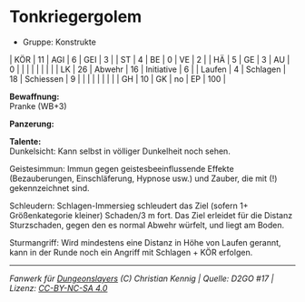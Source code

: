 # Tonkriegergolem  
- Gruppe: Konstrukte  

| KÖR    | 11 | AGI      | 6  | GEI        | 3   |
| ST     | 4  | BE       | 0  | VE         | 2   |
| HÄ     | 5  | GE       | 3  | AU         | 0   |
|        |    |          |    |            |     |
| LK     | 26 | Abwehr   | 16 | Initiative | 6   |
| Laufen | 4  | Schlagen | 18 | Schiessen  | 9   |
|        |    |          |    |            |     |
| GH     | 10 | GK       | no | EP         | 100 |


**Bewaffnung:**  
Pranke (WB+3)

**Panzerung:**  


**Talente:**  
Dunkelsicht: Kann selbst in völliger Dunkelheit noch sehen.

Geistesimmun: Immun gegen geistesbeeinflussende Effekte (Bezauberungen, Einschläferung, Hypnose usw.) und Zauber, die mit (!) gekennzeichnet sind.

Schleudern: Schlagen-Immersieg schleudert das Ziel (sofern 1+ Größenkategorie kleiner) Schaden/3 m fort. Das Ziel erleidet für die Distanz Sturzschaden, gegen den es normal Abwehr würfelt, und liegt am Boden.

Sturmangriff: Wird mindestens eine Distanz in Höhe von Laufen gerannt, kann in der Runde noch ein Angriff mit Schlagen + KÖR erfolgen.





___
*Fanwerk für [Dungeonslayers](https://www.dungeonslayers.net/) (C) Christian Kennig | Quelle: D2GO #17 | Lizenz: [CC-BY-NC-SA 4.0](https://creativecommons.org/licenses/by-nc-sa/4.0/deed.de)*